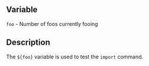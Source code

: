 ## Variable

  `foo` - Number of foos currently fooing

## Description

  The `${foo}` variable is used to test the `import` command.
